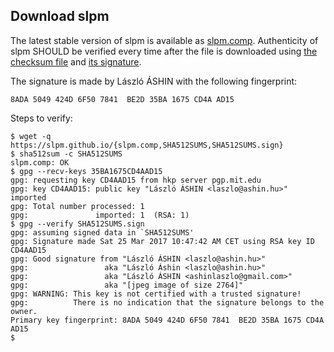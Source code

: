 ## Download slpm

The latest stable version of slpm is available as [slpm.comp](slpm.comp).
Authenticity of slpm SHOULD be verified every time after the file is downloaded
using [the checksum file](SHA512SUMS) and [its signature](SHA512SUMS.sign).

The signature is made by László ÁSHIN with the following fingerprint:

`8ADA 5049 424D 6F50 7841  BE2D 35BA 1675 CD4A AD15`

Steps to verify:

```
$ wget -q https://slpm.github.io/{slpm.comp,SHA512SUMS,SHA512SUMS.sign}
$ sha512sum -c SHA512SUMS
slpm.comp: OK
$ gpg --recv-keys 35BA1675CD4AAD15
gpg: requesting key CD4AAD15 from hkp server pgp.mit.edu
gpg: key CD4AAD15: public key "László ÁSHIN <laszlo@ashin.hu>" imported
gpg: Total number processed: 1
gpg:               imported: 1  (RSA: 1)
$ gpg --verify SHA512SUMS.sign
gpg: assuming signed data in `SHA512SUMS'
gpg: Signature made Sat 25 Mar 2017 10:47:42 AM CET using RSA key ID CD4AAD15
gpg: Good signature from "László ÁSHIN <laszlo@ashin.hu>"
gpg:                 aka "László Áshin <laszlo@ashin.hu>"
gpg:                 aka "László ÁSHIN <ashinlaszlo@gmail.com>"
gpg:                 aka "[jpeg image of size 2764]"
gpg: WARNING: This key is not certified with a trusted signature!
gpg:          There is no indication that the signature belongs to the owner.
Primary key fingerprint: 8ADA 5049 424D 6F50 7841  BE2D 35BA 1675 CD4A AD15
$ 
```
